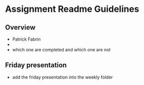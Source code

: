 # Assignment Readme Guidelines

## Overview

- Patrick Fabrin
- 
- which one are completed and which one are not

## Friday presentation
- add the friday presentation into the weekly folder
